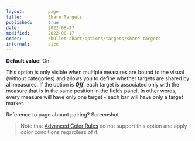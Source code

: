 ```yaml
---
layout:         page
title:          Share Targets
published:      true
date:           2022-08-17
modified:   	2022-08-17
order:          /bullet-chart/options/targets/share-targets
internal:       size
---
```

**Default value:** On

This option is only visible when multiple measures are bound to the visual (without categories) and allows you to define whether targets are shared by all measures. If the option is ***Off***, each target is associated only with the measure that is in the same position in the fields panel. In other words, every measure will have only one target - each bar will have only a target marker.

<todo>Reference to page abount pairing?</todo>
<todo>Screenshot</todo>

> Note that [Advanced Color Rules](../../features/color-rules.md) do not support this option and apply color conditions regardless of it.